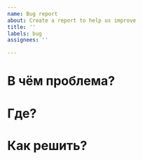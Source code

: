 ```yaml
---
name: Bug report
about: Create a report to help us improve
title: ''
labels: bug
assignees: ''

---
```


# В чём проблема?

# Где?

# Как решить?
